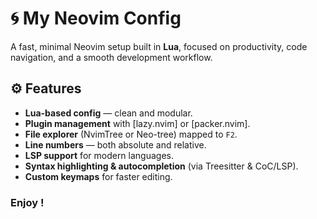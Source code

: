 
# 🌀 My Neovim Config

A fast, minimal Neovim setup built in **Lua**, focused on productivity, code navigation, and a smooth development workflow.

## ⚙️ Features

- **Lua-based config** — clean and modular.
- **Plugin management** with [lazy.nvim] or [packer.nvim].
- **File explorer** (NvimTree or Neo-tree) mapped to `F2`.
- **Line numbers** — both absolute and relative.
- **LSP support** for modern languages.
- **Syntax highlighting & autocompletion** (via Treesitter & CoC/LSP).
- **Custom keymaps** for faster editing.

### Enjoy !
